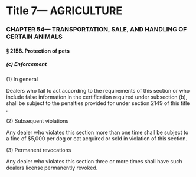 
# Title 7— AGRICULTURE
### CHAPTER 54— TRANSPORTATION, SALE, AND HANDLING OF CERTAIN ANIMALS
#### § 2158. Protection of pets
##### (c) Enforcement

(1) In general

Dealers who fail to act according to the requirements of this section or who include false information in the certification required under subsection (b), shall be subject to the penalties provided for under section 2149 of this title .

(2) Subsequent violations

Any dealer who violates this section more than one time shall be subject to a fine of $5,000 per dog or cat acquired or sold in violation of this section.

(3) Permanent revocations

Any dealer who violates this section three or more times shall have such dealers license permanently revoked.
